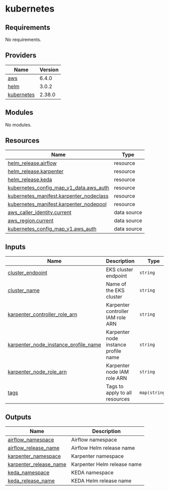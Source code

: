# kubernetes

<!-- BEGINNING OF PRE-COMMIT-TERRAFORM DOCS HOOK -->
## Requirements

No requirements.

## Providers

| Name | Version |
|------|---------|
| <a name="provider_aws"></a> [aws](#provider\_aws) | 6.4.0 |
| <a name="provider_helm"></a> [helm](#provider\_helm) | 3.0.2 |
| <a name="provider_kubernetes"></a> [kubernetes](#provider\_kubernetes) | 2.38.0 |

## Modules

No modules.

## Resources

| Name | Type |
|------|------|
| [helm_release.airflow](https://registry.terraform.io/providers/hashicorp/helm/latest/docs/resources/release) | resource |
| [helm_release.karpenter](https://registry.terraform.io/providers/hashicorp/helm/latest/docs/resources/release) | resource |
| [helm_release.keda](https://registry.terraform.io/providers/hashicorp/helm/latest/docs/resources/release) | resource |
| [kubernetes_config_map_v1_data.aws_auth](https://registry.terraform.io/providers/hashicorp/kubernetes/latest/docs/resources/config_map_v1_data) | resource |
| [kubernetes_manifest.karpenter_nodeclass](https://registry.terraform.io/providers/hashicorp/kubernetes/latest/docs/resources/manifest) | resource |
| [kubernetes_manifest.karpenter_nodepool](https://registry.terraform.io/providers/hashicorp/kubernetes/latest/docs/resources/manifest) | resource |
| [aws_caller_identity.current](https://registry.terraform.io/providers/hashicorp/aws/latest/docs/data-sources/caller_identity) | data source |
| [aws_region.current](https://registry.terraform.io/providers/hashicorp/aws/latest/docs/data-sources/region) | data source |
| [kubernetes_config_map_v1.aws_auth](https://registry.terraform.io/providers/hashicorp/kubernetes/latest/docs/data-sources/config_map_v1) | data source |

## Inputs

| Name | Description | Type | Default | Required |
|------|-------------|------|---------|:--------:|
| <a name="input_cluster_endpoint"></a> [cluster\_endpoint](#input\_cluster\_endpoint) | EKS cluster endpoint | `string` | n/a | yes |
| <a name="input_cluster_name"></a> [cluster\_name](#input\_cluster\_name) | Name of the EKS cluster | `string` | n/a | yes |
| <a name="input_karpenter_controller_role_arn"></a> [karpenter\_controller\_role\_arn](#input\_karpenter\_controller\_role\_arn) | Karpenter controller IAM role ARN | `string` | n/a | yes |
| <a name="input_karpenter_node_instance_profile_name"></a> [karpenter\_node\_instance\_profile\_name](#input\_karpenter\_node\_instance\_profile\_name) | Karpenter node instance profile name | `string` | n/a | yes |
| <a name="input_karpenter_node_role_arn"></a> [karpenter\_node\_role\_arn](#input\_karpenter\_node\_role\_arn) | Karpenter node IAM role ARN | `string` | n/a | yes |
| <a name="input_tags"></a> [tags](#input\_tags) | Tags to apply to all resources | `map(string)` | n/a | yes |

## Outputs

| Name | Description |
|------|-------------|
| <a name="output_airflow_namespace"></a> [airflow\_namespace](#output\_airflow\_namespace) | Airflow namespace |
| <a name="output_airflow_release_name"></a> [airflow\_release\_name](#output\_airflow\_release\_name) | Airflow Helm release name |
| <a name="output_karpenter_namespace"></a> [karpenter\_namespace](#output\_karpenter\_namespace) | Karpenter namespace |
| <a name="output_karpenter_release_name"></a> [karpenter\_release\_name](#output\_karpenter\_release\_name) | Karpenter Helm release name |
| <a name="output_keda_namespace"></a> [keda\_namespace](#output\_keda\_namespace) | KEDA namespace |
| <a name="output_keda_release_name"></a> [keda\_release\_name](#output\_keda\_release\_name) | KEDA Helm release name |
<!-- END OF PRE-COMMIT-TERRAFORM DOCS HOOK -->
